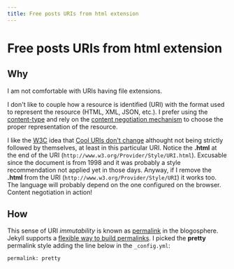 ```yaml
---
title: Free posts URIs from html extension
---
```

# Free posts URIs from html extension

## Why

I am not comfortable with URIs having file extensions.

I don't like to couple how a resource is identified (URI) with the format used to represent the resource (HTML, XML, JSON, etc.). I prefer using the [content-type](http://www.w3.org/Protocols/rfc1341/4_Content-Type) and rely on the [content negotiation mechanism](http://en.wikipedia.org/wiki/Content_negotiation) to choose the proper representation of the resource.

I like the [W3C](http://www.w3.org/Consortium/) idea that [Cool URIs don't change](http://www.w3.org/Provider/Style/URI.html) althought not being strictly followed by themselves, at least in this particular URI. Notice the **.html** at the end of the URI (`http://www.w3.org/Provider/Style/URI.html`). Excusable since the document is from 1998 and it was probably a style recommendation not applied yet in those days. Anyway, if I remove the **.html** from the URI (`http://www.w3.org/Provider/Style/URI`) it works too. The language will probably depend on the one configured on the browser. Content negotiation in action!

## How

This sense of URI *immutability* is known as [permalink](http://en.wikipedia.org/wiki/Permalink) in the blogosphere. Jekyll supports a [flexible way to build permalinks](http://jekyllrb.com/docs/permalinks/). I picked the **pretty** permalink style adding the line below in the `_config.yml`:

    permalink: pretty

